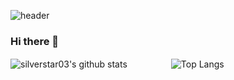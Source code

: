 ![header](https://capsule-render.vercel.app/api?type=waving&color=gradient&height=250&section=header&text=Kang%20EunByeol&fontSize=90&fontColor=ffffff)
### Hi there 👋

<!--
**silverstar03/silverstar03** is a ✨ _special_ ✨ repository because its `README.md` (this file) appears on your GitHub profile.

Here are some ideas to get you started:

- 🔭 I’m currently working on ...
- 🌱 I’m currently learning ...
- 👯 I’m looking to collaborate on ...
- 🤔 I’m looking for help with ...
- 💬 Ask me about ...
- 📫 How to reach me: ...
- 😄 Pronouns: ...
- ⚡ Fun fact: ...
-->

![silverstar03's github stats](https://github-readme-stats.vercel.app/api?username=silverstar03&show_icons=true&theme=radical)　　　　　![Top Langs](https://github-readme-stats.vercel.app/api/top-langs/?username=silverstar03&layout=compact&langs_count=81)
